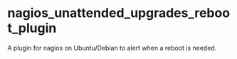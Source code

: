 nagios_unattended_upgrades_reboot_plugin
========================================

A plugin for nagios on Ubuntu/Debian to alert when a reboot is needed.
